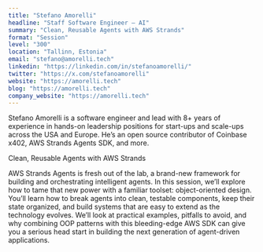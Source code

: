 ```yaml
---
title: "Stefano Amorelli"
headline: "Staff Software Engineer — AI"
summary: "Clean, Reusable Agents with AWS Strands"
format: "Session"
level: "300"
location: "Tallinn, Estonia"
email: "stefano@amorelli.tech"
linkedin: "https://linkedin.com/in/stefanoamorelli/"
twitter: "https://x.com/stefanoamorelli"
website: "https://amorelli.tech"
blog: "https://amorelli.tech"
company_website: "https://amorelli.tech"
---
```


Stefano Amorelli is a software engineer and lead with 8+ years of experience in hands-on leadership positions for start-ups and scale-ups across the USA and Europe. He’s an open source contributor of Coinbase x402, AWS Strands Agents SDK, and more.

Clean, Reusable Agents with AWS Strands

AWS Strands Agents is fresh out of the lab, a brand-new framework for building and orchestrating intelligent agents. In this session, we’ll explore how to tame that new power with a familiar toolset: object-oriented design. You’ll learn how to break agents into clean, testable components, keep their state organized, and build systems that are easy to extend as the technology evolves. We’ll look at practical examples, pitfalls to avoid, and why combining OOP patterns with this bleeding-edge AWS SDK can give you a serious head start in building the next generation of agent-driven applications.


